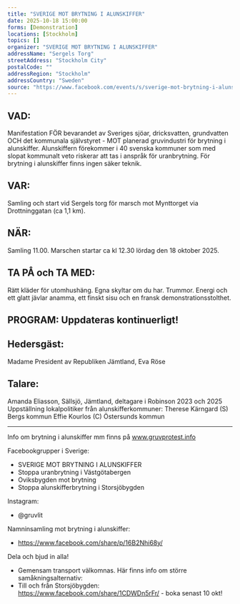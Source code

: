 ```yaml
---
title: "SVERIGE MOT BRYTNING I ALUNSKIFFER"
date: 2025-10-18 15:00:00
forms: [Demonstration]
locations: [Stockholm]
topics: []
organizer: "SVERIGE MOT BRYTNING I ALUNSKIFFER"
addressName: "Sergels Torg"
streetAddress: "Stockholm City"
postalCode: ""
addressRegion: "Stockholm"
addressCountry: "Sweden"
source: "https://www.facebook.com/events/s/sverige-mot-brytning-i-alunski/2218812288600657/"
---
```

## VAD:
Manifestation FÖR bevarandet av Sveriges sjöar, dricksvatten, grundvatten OCH det kommunala självstyret - MOT planerad gruvindustri för brytning i alunskiffer. Alunskiffern förekommer i 40 svenska kommuner som med slopat kommunalt veto riskerar att tas i anspråk för uranbrytning. För brytning i alunskiffer finns ingen säker teknik.

## VAR:
Samling och start vid Sergels torg för marsch mot Mynttorget via Drottninggatan (ca 1,1 km).

## NÄR:
Samling 11.00. Marschen startar ca kl 12.30 lördag den 18 oktober 2025.

## TA PÅ och TA MED:
Rätt kläder för utomhushäng. Egna skyltar om du har. Trummor. Energi och ett glatt jävlar anamma, ett finskt sisu och en fransk demonstrationsstolthet.

## PROGRAM: Uppdateras kontinuerligt!

## Hedersgäst:
Madame President av Republiken Jämtland, Eva Röse
## Talare:
Amanda Eliasson, Sällsjö, Jämtland, deltagare i Robinson 2023 och 2025
Uppställning lokalpolitiker från alunskifferkommuner:
Therese Kärngard (S) Bergs kommun
Effie Kourlos (C) Östersunds kommun

--------

Info om brytning i alunskiffer mm finns på www.gruvprotest.info

Facebookgrupper i Sverige:
- SVERIGE MOT BRYTNING I ALUNSKIFFER
- Stoppa uranbrytning i Västgötabergen
- Oviksbygden mot brytning
- Stoppa alunskifferbrytning i Storsjöbygden

Instagram:
- @gruvlit

Namninsamling mot brytning i alunskiffer:
- https://www.facebook.com/share/p/16B2Nhi68y/

Dela och bjud in alla!
- Gemensam transport välkomnas. Här finns info om större samåkningsalternativ:
- Till och från Storsjöbygden: https://www.facebook.com/share/1CDWDn5rFr/ - boka senast 10 okt! 